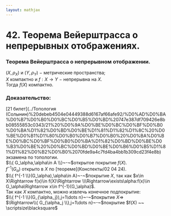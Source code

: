 ```yaml
---  
layout: mathjax  
---  
```

  
# 42. Теорема Вейерштрасса о непрерывных отображениях.  
  
### Теорема Вейерштрасса о непрерывном отображении.  
$(X,\rho_X)$ и $(Y,\rho_Y)~-~$метрические пространства;  
$X$ компактно и $f:X\to Y~-~$непрерывна на $X$.  
Тогда $f(X)$ компактно.  
  
### Доказательство:  
[21 билет](../Топология (Солынин)%20debeb4504e04449388d6167af66afe92/%D0%AD%D0%BA%D0%B7%D0%B0%D0%BC%D0%B5%D0%BD%20747e387df709426e8bb08555853c0343/21%20%D0%9A%D0%BE%D0%BC%D0%BF%D0%B0%D0%BA%D1%82%D0%BD%D0%BE%D1%81%D1%82%D1%8C%20%D0%BE%D0%B1%D1%80%D0%B0%D0%B7%D0%B0%20%D0%BA%D0%BE%D0%BC%D0%BF%D0%B0%D0%BA%D1%82%D0%BD%D0%BE%D0%B3%D0%BE%20%D0%BC%D0%BD%D0%BE%D0%B6%D0%B5%D1%81%D1%82%D0%B2%D0%B0%2070fde9a4c7fd4ba4bb1b309cd23f4e8b) экзамена по топологии.  
$\\{ G_\alpha,\alpha\in A \\}~-~$открытое покрытие $f(X)$.  
$f^{-1}(G_\alpha)$ открыто в $X$ по [теореме](Конспекты/02 04 24).  
$\\{ f^{-1 \\}(G_\alpha),\alpha\in A}~-~$покрытие $X$, так как $x\in X\Rightarrow f(x)\in f(X)\Rightarrow  
\\\Rightarrow\exists\alpha:f(x)\in G_\alpha\Rightarrow x\in f^{-1}(G_\alpha)$.  
Так как $X$ компактно, можно извлечь конечное подпокрытие:  
$\\{ f^{-1 \\}(G_{\alpha_j}),j=1\dots n}~-~$покрытие $X\Rightarrow$  
$\Rightarrow\\{ G_{\alpha_j \\},j=1\dots n}~-~$покрытие $f(X) ~~ \scriptsize\blacksquare$  
